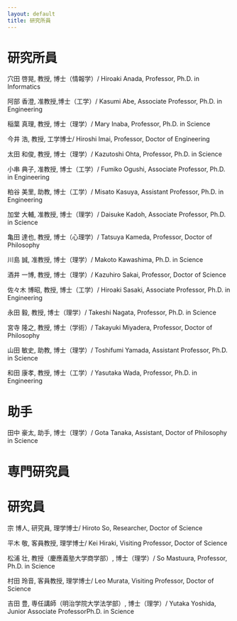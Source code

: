 ```yaml
---
layout: default
title: 研究所員
---
```


# 研究所員

穴田 啓晃, 教授, 博士（情報学）/ Hiroaki Anada, Professor, Ph.D. in Informatics

阿部 香澄, 准教授,博士（工学）/ Kasumi Abe, Associate Professor, Ph.D. in Engineering

稲葉 真理, 教授, 博士（理学）/ Mary Inaba, Professor, Ph.D. in Science

今井 浩, 教授, 工学博士/ Hiroshi Imai, Professor, Doctor of Engineering

太田 和俊, 教授, 博士（理学）/ Kazutoshi Ohta, Professor, Ph.D. in Science

小串 典子, 准教授, 博士（工学）/ Fumiko Ogushi, Associate Professor, Ph.D. in Engineering

粕谷 美里, 助教, 博士（工学）/ Misato Kasuya, Assistant Professor, Ph.D. in Engineering

加堂 大輔, 准教授, 博士（理学）/ Daisuke Kadoh, Associate Professor, Ph.D. in Science

亀田 達也, 教授, 博士（心理学）/ Tatsuya Kameda, Professor, Doctor of Philosophy

川島 誠, 准教授, 博士（理学）/ Makoto Kawashima, Ph.D. in Science

酒井 一博, 教授, 博士（理学）/ Kazuhiro Sakai, Professor, Doctor of Science

佐々木 博昭, 教授, 博士（工学）/ Hiroaki Sasaki, Associate Professor, Ph.D. in Engineering

永田 毅, 教授, 博士（理学）/ Takeshi Nagata, Professor, Ph.D. in Science

宮寺 隆之, 教授, 博士（学術）/ Takayuki Miyadera, Professor, Doctor of Philosophy

山田 敏史, 助教, 博士（理学）/ Toshifumi Yamada, Assistant Professor, Ph.D. in Science

和田 康孝, 教授, 博士（工学）/ Yasutaka Wada, Professor, Ph.D. in Engineering

# 助手
田中 豪太, 助手, 博士（理学）/ Gota Tanaka, Assistant, Doctor of Philosophy in Science

# 専門研究員

# 研究員
宗 博人, 研究員, 理学博士/ Hiroto So, Researcher, Doctor of Science

平木 敬, 客員教授, 理学博士/ Kei Hiraki, Visiting Professor, Doctor of Science

松浦 壮, 教授（慶應義塾大学商学部）, 博士（理学）/ So Mastuura, Professor, Ph.D. in Science

村田 玲音, 客員教授, 理学博士/ Leo Murata, Visiting Professor, Doctor of Science

吉田 豊, 専任講師（明治学院大学法学部）, 博士（理学）/ Yutaka Yoshida, Junior Associate ProfessorPh.D. in Science
